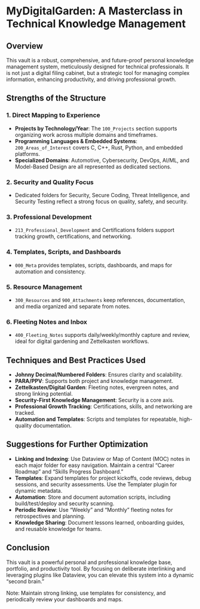 # MyDigitalGarden: A Masterclass in Technical Knowledge Management

## Overview
This vault is a robust, comprehensive, and future-proof personal knowledge management system, meticulously designed for technical professionals. It is not just a digital filing cabinet, but a strategic tool for managing complex information, enhancing productivity, and driving professional growth.

## Strengths of the Structure

### 1. Direct Mapping to Experience
- **Projects by Technology/Year**: The `100_Projects` section supports organizing work across multiple domains and timeframes.
- **Programming Languages & Embedded Systems**: `200_Areas_of_Interest` covers C, C++, Rust, Python, and embedded platforms.
- **Specialized Domains**: Automotive, Cybersecurity, DevOps, AI/ML, and Model-Based Design are all represented as dedicated sections.

### 2. Security and Quality Focus
- Dedicated folders for Security, Secure Coding, Threat Intelligence, and Security Testing reflect a strong focus on quality, safety, and security.

### 3. Professional Development
- `213_Professional_Development` and Certifications folders support tracking growth, certifications, and networking.

### 4. Templates, Scripts, and Dashboards
- `000_Meta` provides templates, scripts, dashboards, and maps for automation and consistency.

### 5. Resource Management
- `300_Resources` and `900_Attachments` keep references, documentation, and media organized and separate from notes.

### 6. Fleeting Notes and Inbox
- `400_Fleeting_Notes` supports daily/weekly/monthly capture and review, ideal for digital gardening and Zettelkasten workflows.

## Techniques and Best Practices Used
- **Johnny Decimal/Numbered Folders**: Ensures clarity and scalability.
- **PARA/PPV**: Supports both project and knowledge management.
- **Zettelkasten/Digital Garden**: Fleeting notes, evergreen notes, and strong linking potential.
- **Security-First Knowledge Management**: Security is a core axis.
- **Professional Growth Tracking**: Certifications, skills, and networking are tracked.
- **Automation and Templates**: Scripts and templates for repeatable, high-quality documentation.

## Suggestions for Further Optimization
- **Linking and Indexing**: Use Dataview or Map of Content (MOC) notes in each major folder for easy navigation. Maintain a central “Career Roadmap” and “Skills Progress Dashboard.”
- **Templates**: Expand templates for project kickoffs, code reviews, debug sessions, and security assessments. Use the Templater plugin for dynamic metadata.
- **Automation**: Store and document automation scripts, including build/test/deploy and security scanning.
- **Periodic Review**: Use “Weekly” and “Monthly” fleeting notes for retrospectives and planning.
- **Knowledge Sharing**: Document lessons learned, onboarding guides, and reusable knowledge for teams.

## Conclusion
This vault is a powerful personal and professional knowledge base, portfolio, and productivity tool. By focusing on deliberate interlinking and leveraging plugins like Dataview, you can elevate this system into a dynamic “second brain.”

Note: Maintain strong linking, use templates for consistency, and periodically review your dashboards and maps.
